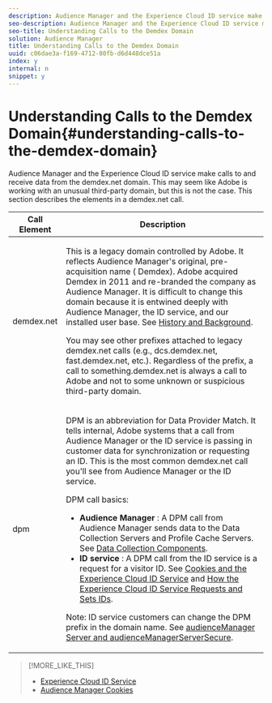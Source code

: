 ```yaml
---
description: Audience Manager and the Experience Cloud ID service make calls to and receive data from the demdex.net domain. This may seem like Adobe is working with an unusual third-party domain, but this is not the case. This section describes the elements in a demdex.net call.
seo-description: Audience Manager and the Experience Cloud ID service make calls to and receive data from the demdex.net domain. This may seem like Adobe is working with an unusual third-party domain, but this is not the case. This section describes the elements in a demdex.net call.
seo-title: Understanding Calls to the Demdex Domain
solution: Audience Manager
title: Understanding Calls to the Demdex Domain
uuid: c06dae3a-f169-4712-80fb-d6d448dce51a
index: y
internal: n
snippet: y
---
```


# Understanding Calls to the Demdex Domain{#understanding-calls-to-the-demdex-domain}

Audience Manager and the Experience Cloud ID service make calls to and receive data from the demdex.net domain. This may seem like Adobe is working with an unusual third-party domain, but this is not the case. This section describes the elements in a demdex.net call.

<table id="table_B846CBEDDA4C4AD19416F7C27FC325C6"> 
 <thead> 
  <tr> 
   <th colname="col1" class="entry"> Call Element </th> 
   <th colname="col2" class="entry"> Description </th> 
  </tr> 
 </thead>
 <tbody> 
  <tr> 
   <td colname="col1"> <p> <span class="codeph"> demdex.net</span> </p> </td> 
   <td colname="col2"> <p>This is a legacy domain controlled by <span class="keyword"> Adobe</span>. It reflects <span class="keyword"> Audience Manager</span>'s original, pre-acquisition name (<span class="keyword"> Demdex</span>). <span class="keyword"> Adobe</span> acquired <span class="keyword"> Demdex</span> in 2011 and re-branded the company as <span class="keyword"> Audience Manager</span>. It is difficult to change this domain because it is entwined deeply with <span class="keyword"> Audience Manager</span>, the <span class="wintitle"> ID service</span>, and our installed user base. See <a href="../overview/aam-overview.md#concept_9848102C14C44A4D9BFC13A0CBE81F8E"> History and Background</a>. </p> <p>You may see other prefixes attached to legacy <span class="codeph"> demdex.net</span> calls (e.g., <span class="codeph"> dcs.demdex.net</span>, <span class="codeph"> fast.demdex.net</span>, etc.). Regardless of the prefix, a call to <span class="codeph"><span class="varname"> something</span>.demdex.net</span> is always a call to <span class="keyword"> Adobe</span> and not to some unknown or suspicious third-party domain. </p> </td> 
  </tr> 
  <tr> 
   <td colname="col1"> <p> <span class="codeph"> dpm</span> </p> </td> 
   <td colname="col2"> <p><span class="wintitle"> DPM</span> is an abbreviation for <span class="wintitle"> Data Provider Match</span>. It tells internal, <span class="keyword"> Adobe</span> systems that a call from <span class="keyword"> Audience Manager</span> or the <span class="wintitle"> ID service</span> is passing in customer data for synchronization or requesting an ID. This is the most common <span class="codeph"> demdex.net</span> call you'll see from <span class="keyword"> Audience Manager</span> or the <span class="wintitle"> ID service</span>. </p> <p><span class="wintitle"> DPM</span> call basics: </p> <p> 
     <ul id="ul_44023BB060774518BE414EE10820C141"> 
      <li id="li_0F94D1988A6944BA885FD40AB26FC49F"> <b> <span class="keyword"> Audience Manager</span> </b>: A <span class="wintitle"> DPM</span> call from <span class="keyword"> Audience Manager</span> sends data to the <span class="wintitle"> Data Collection Servers</span> and <span class="wintitle"> Profile Cache Servers</span>. See <a href="../reference/system-components/components-data-collection.md#concept_66CFFEBF5E8B41ED94082D562A93506E"> Data Collection Components</a>. </li> 
      <li id="li_5A7EA9EE16EE4D828F0A24AE2B969122"> <b> <span class="wintitle"> ID service</span> </b>: A <span class="wintitle"> DPM</span> call from the <span class="wintitle"> ID service</span> is a request for a visitor ID. See <a href="https://marketing.adobe.com/resources/help/en_US/mcvid/mcvid_cookies.html" format="https" scope="external"> Cookies and the Experience Cloud ID Service</a> and <a href="https://marketing.adobe.com/resources/help/en_US/mcvid/mcvid_id_request.html" format="https" scope="external"> How the Experience Cloud ID Service Requests and Sets IDs</a>. </li> 
     </ul> </p> <p> <p>Note:  <span class="wintitle"> ID service</span> customers can change the <span class="wintitle"> DPM</span> prefix in the domain name. See <a href="https://marketing.adobe.com/resources/help/en_US/mcvid/mcvid-subdomain-config.html" format="https" scope="external"> audienceManager Server and audienceManagerServerSecure</a>. </p> </p> </td> 
  </tr> 
 </tbody> 
</table>

>[!MORE_LIKE_THIS]
>
>* [Experience Cloud ID Service](https://marketing.adobe.com/resources/help/en_US/mcvid/)
>* [Audience Manager Cookies](https://marketing.adobe.com/resources/help/en_US/whitepapers/cookies/cookies_am.html)
